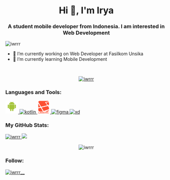 <!-- ### Hi there 👋 -->

<!--
**iwrrr/iwrrr** is a ✨ _special_ ✨ repository because its `README.md` (this file) appears on your GitHub profile.

Here are some ideas to get you started:

- 🔭 I’m currently working on ...
- 🌱 I’m currently learning ...
- 👯 I’m looking to collaborate on ...
- 🤔 I’m looking for help with ...
- 💬 Ask me about ...
- 📫 How to reach me: ...
- 😄 Pronouns: ...
- ⚡ Fun fact: ...
-->

<!-- # Halo semua! 👋

![](https://komarev.com/ghpvc/?username=iwrrr&color=brightgreen)

Perkenalkan nama saya **Irya Muhammad Riyadhi**.

Saya seorang **Fullstack Developer** di Fasilkom Unsika.

Jika kamu tertarik untuk berkenalan denganku, silakan ikuti akun [Linkedin](https://www.linkedin.com/in/irya-muhammad-9494971b3/)ku ya. -->

<h1 align="center">Hi 👋, I'm Irya</h1>
<h3 align="center">A student mobile developer from Indonesia. I am interested in Web Development</h3>

<p align="left"><img src="https://komarev.com/ghpvc/?username=iwrrr&label=Profile%20views&color=0e75b6&style=flat" alt="iwrrr"/></p>

- 🔭 I’m currently working on Web Developer at Fasilkom Unsika
- 🌱 I’m currently learning Mobile Development

<br>

<p align="center">
  <a href="https://github.com/ryo-ma/github-profile-trophy"><img src="https://github-profile-trophy.vercel.app/?username=iwrrr&row=2&column=2&margin-w=15&margin-h=15&rank=SECRET,SSS,SS,S,A,B" alt="iwrrr"/></a>
</p>

<h3 align="left">Languages and Tools:</h3>

<p align="left">
  <a href="https://developer.android.com" target="_blank">
    <img src="https://raw.githubusercontent.com/devicons/devicon/master/icons/android/android-original-wordmark.svg" alt="android" width="40" height="40"/>
  </a>
  <a href="https://kotlinlang.org" target="_blank">
    <img src="https://www.vectorlogo.zone/logos/kotlinlang/kotlinlang-icon.svg" alt="kotlin" width="40" height="40"/>
  </a>
  <a href="https://laravel.com/" target="_blank">
    <img src="https://raw.githubusercontent.com/devicons/devicon/master/icons/laravel/laravel-plain-wordmark.svg" alt="laravel" width="40" height="40"/>
  </a>
  <a href="https://www.figma.com/" target="_blank">
    <img src="https://www.vectorlogo.zone/logos/figma/figma-icon.svg" alt="figma" width="40" height="40"/>
  </a>
  <a href="https://www.adobe.com/products/xd.html" target="_blank">
    <img src="https://cdn.worldvectorlogo.com/logos/adobe-xd.svg" alt="xd" width="40" height="40"/>
  </a>
</p>

<h3 align="left">My GitHub Stats:</h3>

<p align="left">
  <a href="https://github.com/iwrrr">
    <img height="180em" src="https://github-readme-stats-delta-snowy.vercel.app/api?username=iwrrr&show_icons=true&count_private=true&border_radius=8" alt="iwrrr"/>
    <img height="180em" src="https://github-readme-stats-delta-snowy.vercel.app/api/top-langs/?username=iwrrr&layout=compact&langs_count=8&theme=default"/>
  </a>
</p>

<p align="center"><img align="center" src="https://github-readme-streak-stats.herokuapp.com/?user=iwrrr&" alt="iwrrr"/></p>

<h3>Follow:</h3>
<a href="https://instagram.com/iwrrr__" target="blank"><img align="center" src="https://raw.githubusercontent.com/rahuldkjain/github-profile-readme-generator/master/src/images/icons/Social/instagram.svg" alt="iwrrr__" height="30" width="40"/></a>
